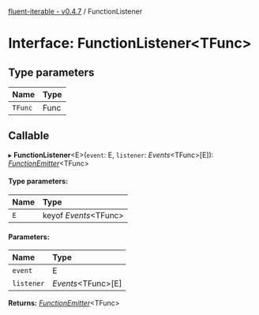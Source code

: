[fluent-iterable - v0.4.7](../README.md) / FunctionListener

# Interface: FunctionListener<TFunc\>

## Type parameters

| Name | Type |
| :------ | :------ |
| `TFunc` | Func |

## Callable

▸ **FunctionListener**<E\>(`event`: E, `listener`: *Events*<TFunc\>[E]): [*FunctionEmitter*](../README.md#functionemitter)<TFunc\>

#### Type parameters:

| Name | Type |
| :------ | :------ |
| `E` | keyof *Events*<TFunc\> |

#### Parameters:

| Name | Type |
| :------ | :------ |
| `event` | E |
| `listener` | *Events*<TFunc\>[E] |

**Returns:** [*FunctionEmitter*](../README.md#functionemitter)<TFunc\>
